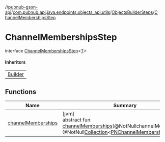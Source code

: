 //[pubnub-gson-api](../../../../index.md)/[com.pubnub.api.java.endpoints.objects_api.utils](../../index.md)/[ObjectsBuilderSteps](../index.md)/[ChannelMembershipsStep](index.md)

# ChannelMembershipsStep

interface [ChannelMembershipsStep](index.md)&lt;[T](index.md)&gt;

#### Inheritors

| |
|---|
| [Builder](../../../com.pubnub.api.java.endpoints.objects_api.memberships/-remove-memberships/-builder/index.md) |

## Functions

| Name | Summary |
|---|---|
| [channelMemberships](channel-memberships.md) | [jvm]<br>abstract fun [channelMemberships](channel-memberships.md)(@NotNullchannelMemberships: @NotNull[Collection](https://docs.oracle.com/javase/8/docs/api/java/util/Collection.html)&lt;[PNChannelMembership](../../../com.pubnub.api.java.models.consumer.objects_api.membership/-p-n-channel-membership/index.md)&gt;): [T](index.md) |
